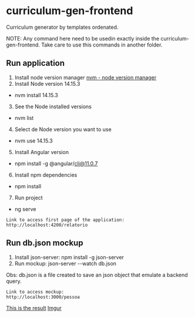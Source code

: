 # curriculum-gen-frontend
Curriculum generator by templates ordenated.

NOTE: Any command here need to be usedin exactly inside the curriculum-gen-frontend. Take care to use this commands in another folder.

## Run application
1. Install node version manager
[nvm - node version manager](https://github.com/coreybutler/nvm-windows)
2. Install Node version 14.15.3
* nvm install 14.15.3
3. See the Node installed versions
* nvm list
4. Select de Node version you want to use
* nvm use 14.15.3
5. Install Angular version
* npm install -g @angular/cli@11.0.7
6. Install npm dependencies
* npm install
7. Run project
* ng serve

```
Link to access first page of the application:
http://localhost:4200/relatorio
```

## Run db.json mockup
1. Install json-server: npm install -g json-server
2. Run mockup: json-server --watch db.json

Obs: db.json is a file created to save an json object that emulate a backend query.
```
Link to access mockup:
http://localhost:3000/pessoa
```

<u>This is the result</u>
[Imgur](https://i.imgur.com/yd6GgPC.png)
